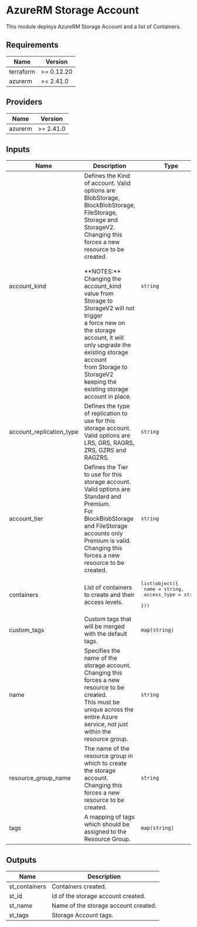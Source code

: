 # AzureRM Storage Account

This module deploys AzureRM Storage Account and a list of Containers.

<!-- BEGINNING OF PRE-COMMIT-TERRAFORM DOCS HOOK -->
## Requirements

| Name | Version |
|------|---------|
| terraform | >= 0.12.20 |
| azurerm | >= 2.41.0 |

## Providers

| Name | Version |
|------|---------|
| azurerm | >= 2.41.0 |

## Inputs

| Name | Description | Type | Default | Required |
|------|-------------|------|---------|:--------:|
| account\_kind | Defines the Kind of account. Valid options are BlobStorage, BlockBlobStorage, FileStorage, Storage and StorageV2.<br>Changing this forces a new resource to be created.<br><br>\*\*NOTES:\*\* Changing the account\_kind value from Storage to StorageV2 will not trigger<br>a force new on the storage account, it will only upgrade the existing storage account<br>from Storage to StorageV2 keeping the existing storage account in place. | `string` | `"StorageV2"` | no |
| account\_replication\_type | Defines the type of replication to use for this storage account.<br>Valid options are LRS, GRS, RAGRS, ZRS, GZRS and RAGZRS. | `string` | `"LRS"` | no |
| account\_tier | Defines the Tier to use for this storage account.<br>Valid options are Standard and Premium.<br>For BlockBlobStorage and FileStorage accounts only Premium is valid.<br>Changing this forces a new resource to be created. | `string` | `"Standard"` | no |
| containers | List of containers to create and their access levels. | <pre>list(object({<br>    name        = string,<br>    access_type = string<br>  }))</pre> | `[]` | no |
| custom\_tags | Custom tags that will be merged with the default tags. | `map(string)` | `{}` | no |
| name | Specifies the name of the storage account.<br>Changing this forces a new resource to be created.<br>This must be unique across the entire Azure service, not just within the resource group. | `string` | n/a | yes |
| resource\_group\_name | The name of the resource group in which to create the storage account.<br>Changing this forces a new resource to be created. | `string` | n/a | yes |
| tags | A mapping of tags which should be assigned to the Resource Group. | `map(string)` | <pre>{<br>  "ManagedBy": "Terraform"<br>}</pre> | no |

## Outputs

| Name | Description |
|------|-------------|
| st\_containers | Containers created. |
| st\_id | Id of the storage account created. |
| st\_name | Name of the storage account created. |
| st\_tags | Storage Account tags. |

<!-- END OF PRE-COMMIT-TERRAFORM DOCS HOOK -->
